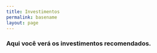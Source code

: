 ```yaml
---
title: Investimentos
permalink: basename
layout: page
---
```


### Aqui você verá os investimentos recomendados.
